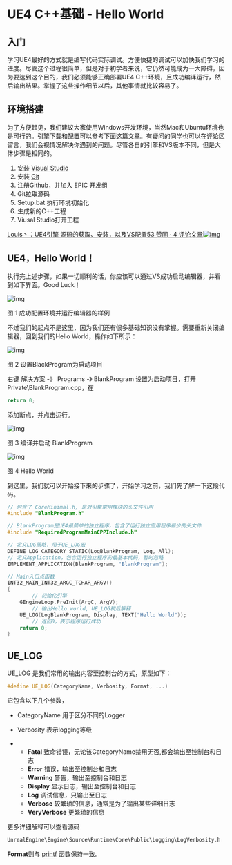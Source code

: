 # UE4 C++基础 - Hello World

## 入门

学习UE4最好的方式就是编写代码实际调试。方便快捷的调试可以加快我们学习的进度。尽管这个过程很简单，但是对于初学者来说，它仍然可能成为一大障碍，因为要达到这个目的，我们必须能够正确部署UE4 C++环境，且成功编译运行，然后输出结果。掌握了这些操作细节以后，其他事情就比较容易了。

## 环境搭建

为了方便起见，我们建议大家使用Windows开发环境，当然Mac和Ubuntu环境也是可行的。引擎下载和配置可以参考下面这篇文章。有疑问的同学也可以在评论区留言，我们会视情况解决你遇到的问题。尽管各自的引擎和VS版本不同，但是大体步骤是相同的。

1. 安装 [Visual Studio](https://link.zhihu.com/?target=https%3A//visualstudio.microsoft.com/zh-hans/)
2. 安装 [Git](https://link.zhihu.com/?target=https%3A//git-scm.com/)
3. 注册Github，并加入 EPIC 开发组
4. Git拉取源码
5. Setup.bat 执行环境初始化
6. 生成新的C++工程
7. Viusal Studio打开工程

[Louis丶：UE4引擎 源码的获取、安装，以及VS配置53 赞同 · 4 评论文章![img](https://pic1.zhimg.com/v2-9046d9a6924ac98495af9cf40829dab0_180x120.jpg)](https://zhuanlan.zhihu.com/p/59536013)

## UE4，Hello World！

执行完上述步骤，如果一切顺利的话，你应该可以通过VS成功启动编辑器，并看到如下界面。Good Luck！

![img](https://pic1.zhimg.com/80/v2-e68d0b7ea6da2ff70820b739a5edd974_720w.webp)

图 1 成功配置环境并运行编辑器的样例

不过我们的起点不是这里，因为我们还有很多基础知识没有掌握。需要重新关闭编辑器，回到我们的Hello World，操作如下所示：

![img](https://pic4.zhimg.com/80/v2-0e60aec23d41f7a0f91ae7f5cc3a017b_720w.webp)

图 2 设置BlackProgram为启动项目

右键 解决方案 -》 Programs -》 BlankProgram 设置为启动项目，打开Private\BlankProgram.cpp，在

```cpp
return 0;
```

添加断点，并点击运行。

![img](https://pic2.zhimg.com/80/v2-cb187813856227a454e935db48fea449_720w.webp)

图 3 编译并启动 BlankProgram

![img](https://pic4.zhimg.com/80/v2-f827038fab7ae7a0abb99d16f569f56b_720w.webp)

图 4 Hello World

到这里，我们就可以开始接下来的步骤了，开始学习之前，我们先了解一下这段代码。

```cpp
// 包含了 CoreMinimal.h, 是对引擎常用模块的头文件引用
#include "BlankProgram.h" 

// BlankProgram是UE4最简单的独立程序，包含了运行独立应用程序最少的头文件
#include "RequiredProgramMainCPPInclude.h" 

// 定义LOG策略，用于UE_LOG宏
DEFINE_LOG_CATEGORY_STATIC(LogBlankProgram, Log, All);
// 定义Application，包含运行独立程序的最基本代码，暂时忽略
IMPLEMENT_APPLICATION(BlankProgram, "BlankProgram");

// Main入口点函数
INT32_MAIN_INT32_ARGC_TCHAR_ARGV()
{
        // 初始化引擎
	GEngineLoop.PreInit(ArgC, ArgV);
        // 输出Hello world, UE_LOG稍后解释
	UE_LOG(LogBlankProgram, Display, TEXT("Hello World"));
        // 返回0，表示程序运行成功
	return 0;
}
```

## UE_LOG

UE_LOG 是我们常用的输出内容至控制台的方式，原型如下：

```cpp
#define UE_LOG(CategoryName, Verbosity, Format, ...)
```

它包含以下几个参数，

- CategoryName 用于区分不同的Logger

- Verbosity 表示logging等级

- - **Fatal** 致命错误，无论该CategoryName禁用无否,都会输出至控制台和日志
  - **Error** 错误，输出至控制台和日志
  - **Warning** 警告，输出至控制台和日志
  - **Display** 显示日志，输出至控制台和日志
  - **Log** 调试信息，只输出至日志
  - **Verbose** 较繁琐的信息，通常是为了输出某些详细日志
  - **VeryVerbose** 更繁琐的信息

更多详细解释可以查看源码

```cpp
UnrealEngine\Engine\Source\Runtime\Core\Public\Logging\LogVerbosity.h
```

**Format**则与 [printf](https://link.zhihu.com/?target=https%3A//www.cplusplus.com/reference/cstdio/printf/) 函数保持一致。